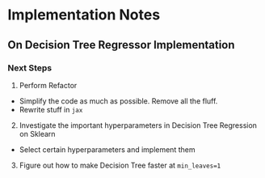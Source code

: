 # Implementation Notes

## On Decision Tree Regressor Implementation
### Next Steps
1. Perform Refactor
- Simplify the code as much as possible. Remove all the fluff.
- Rewrite stuff in `jax`
2. Investigate the important hyperparameters in Decision Tree Regression on Sklearn
- Select certain hyperparameters and implement them
3. Figure out how to make Decision Tree faster at `min_leaves=1` 